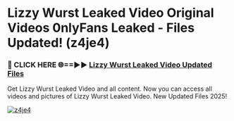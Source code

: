 # Lizzy Wurst Leaked Video Original Videos 0nlyFans Leaked - Files Updated! (z4je4)

<h3>🔴 CLICK HERE 🌐==►► <a href="https://tinyurl.com/4seja8ks" rel="nofollow">Lizzy Wurst Leaked Video Updated Files</a></h3>

Get Lizzy Wurst Leaked Video and all content. Now you can access all videos and pictures of Lizzy Wurst Leaked Video. New Updated Files 2025!

[![z4je4](https://i.imgur.com/EWjZXRe.gif)](https://tinyurl.com/4seja8ks)
